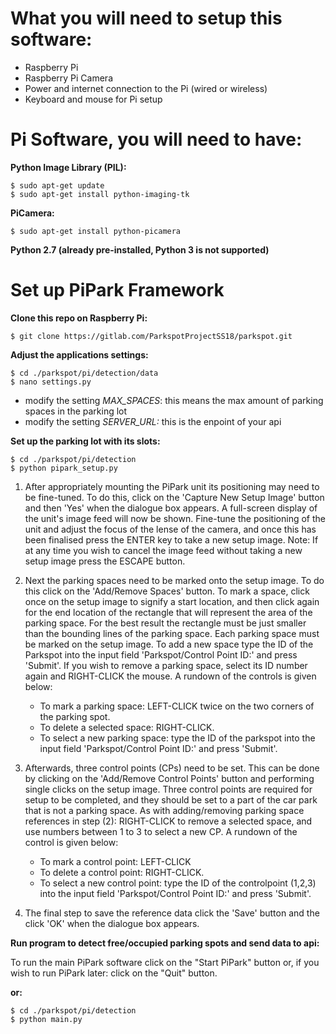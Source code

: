 # What you will need to setup this software:
* Raspberry Pi
* Raspberry Pi Camera
* Power and internet connection to the Pi (wired or wireless)
* Keyboard and mouse for Pi setup

# Pi Software, you will need to have:
**Python Image Library (PIL):**
```
$ sudo apt-get update
$ sudo apt-get install python-imaging-tk
```
**PiCamera:**
```
$ sudo apt-get install python-picamera
```
**Python 2.7 (already pre-installed, Python 3 is not supported)**

# Set up PiPark Framework
**Clone this repo on Raspberry Pi:**
```
$ git clone https://gitlab.com/ParkspotProjectSS18/parkspot.git
```

**Adjust the applications settings:**
```
$ cd ./parkspot/pi/detection/data
$ nano settings.py
```
- modify the setting *MAX_SPACES*: this means the max amount of parking spaces in the parking lot
- modify the setting *SERVER_URL:* this is the enpoint of your api

**Set up the parking lot with its slots:**
```
$ cd ./parkspot/pi/detection
$ python pipark_setup.py
```
1.  After appropriately mounting the PiPark unit its positioning may need to be fine-tuned. To do this, click on the 'Capture New Setup Image' button and then 'Yes' when the dialogue box appears. A full-screen display of the unit's image feed will now be shown. Fine-tune the positioning of the unit and adjust the focus of the lense of the camera, and once this has been finalised press the ENTER key to take a new setup image. Note: If at any time you wish to cancel the image feed without taking a new setup image press the ESCAPE button.

2. Next the parking spaces need to be marked onto the setup image. To do this click on the 'Add/Remove Spaces' button. To mark a space, click once on the setup image to signify a start location, and then click again for the end location of the rectangle that will represent the area of the parking space. For the best result the rectangle must be just smaller than the bounding lines of the parking space. 
Each parking space must be marked on the setup image. To add a new space type the ID of the Parkspot into the input field 'Parkspot/Control Point ID:' and press 'Submit'. If you wish to remove a parking space, select its ID number again and RIGHT-CLICK the mouse. A rundown of the controls is given below:
    * To mark a parking space: LEFT-CLICK twice on the two corners of the parking spot.
    * To delete a selected space: RIGHT-CLICK.
    * To select a new parking space: type the ID of the parkspot into the input field 'Parkspot/Control Point ID:' and press 'Submit'.

3. Afterwards, three control points (CPs) need to be set. This can be done by clicking on the 'Add/Remove Control Points' button and performing single clicks on the setup image. Three control points are required for setup to be completed, and they should be set to a part of the car park that is not a parking space. As with adding/removing parking space references in step (2): RIGHT-CLICK to remove a selected space, and use numbers between 1 to 3 to select a new CP. A rundown of the control is given below:
    * To mark a control point: LEFT-CLICK
    * To delete a control point: RIGHT-CLICK.
    * To select a new control point: type the ID of the controlpoint (1,2,3) into the input field 'Parkspot/Control Point ID:' and press 'Submit'.

4. The final step to save the reference data click the 'Save' button and the click 'OK' when the dialogue box appears.

**Run program to detect free/occupied parking spots and send data to api:**

To run the main PiPark software click on the "Start PiPark" button or, if you wish to run PiPark later: click on the "Quit" button.

**or:**
```
$ cd ./parkspot/pi/detection
$ python main.py 
```